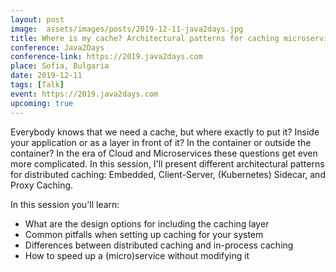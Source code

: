```yaml
---
layout: post
image:  assets/images/posts/2019-12-11-java2days.jpg
title: Where is my cache? Architectural patterns for caching microservices by example
conference: Java2Days
conference-link: https://2019.java2days.com
place: Sofia, Bulgaria
date: 2019-12-11
tags: [Talk]
event: https://2019.java2days.com
upcoming: true
---
```


Everybody knows that we need a cache, but where exactly to put it? Inside your application or as a layer in front of it? In the container or outside the container? In the era of Cloud and Microservices these questions get even more complicated. In this session, I'll present different architectural patterns for distributed caching: Embedded, Client-Server, (Kubernetes) Sidecar, and Proxy Caching.

In this session you'll learn:
- What are the design options for including the caching layer
- Common pitfalls when setting up caching for your system
- Differences between distributed caching and in-process caching
- How to speed up a (micro)service without modifying it